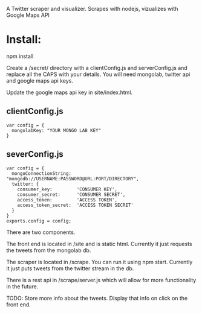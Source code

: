 A Twitter scraper and visualizer. Scrapes with nodejs, vizualizes with Google Maps API 

# Install:

npm install

Create a /secret/ directory with a clientConfig.js and serverConfig.js and replace all the CAPS with your details. You will need mongolab, twitter api and google maps api keys.

Update the google maps api key in site/index.html.


## clientConfig.js

```
var config = {
  mongolabKey: "YOUR MONGO LAB KEY"
}
```

## severConfig.js
```
var config = {
  mongoConnectionString: "mongodb://USERNAME:PASSWORD@URL:PORT/DIRECTORY",
  twitter: {
    consumer_key:         'CONSUMER KEY',
    consumer_secret:      'CONSUMER SECRET',
    access_token:         'ACCESS TOKEN',
    access_token_secret:  'ACCESS TOKEN SECRET'
  }
}
exports.config = config;
```

There are two components.

The front end is located in /site and is static html. Currently it just requests the tweets from the mongolab db.

The scraper is located in /scrape. You can run it using npm start. Currently it just puts tweets from the twitter stream in the db.

There is a rest api in /scrape/server.js which will allow for more functionality in the future.

TODO:
Store more info about the tweets.
Display that info on click on the front end.